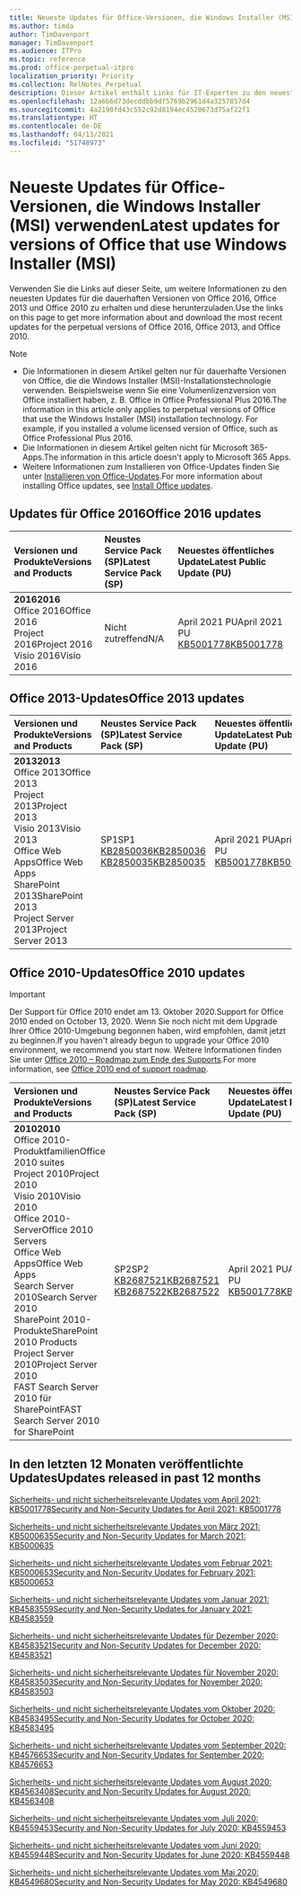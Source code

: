 ```yaml
---
title: Neueste Updates für Office-Versionen, die Windows Installer (MSI) verwenden
ms.author: timda
author: TimDavenport
manager: TimDavenport
ms.audience: ITPro
ms.topic: reference
ms.prod: office-perpetual-itpro
localization_priority: Priority
ms.collection: RelNotes_Perpetual
description: Dieser Artikel enthält Links für IT-Experten zu den neuesten Updateinformationen für dauerhafte Versionen von Office 2016, Office 2013 und Office 2010
ms.openlocfilehash: 12a6b6d73decddbb9df5769b2961d4a3257857d4
ms.sourcegitcommit: 4a2190fd43c552c92d8194ec4520673d75af22f1
ms.translationtype: HT
ms.contentlocale: de-DE
ms.lasthandoff: 04/13/2021
ms.locfileid: "51748973"
---
```

# <a name="latest-updates-for-versions-of-office-that-use-windows-installer-msi"></a><span data-ttu-id="d21f2-103">Neueste Updates für Office-Versionen, die Windows Installer (MSI) verwenden</span><span class="sxs-lookup"><span data-stu-id="d21f2-103">Latest updates for versions of Office that use Windows Installer (MSI)</span></span>

<span data-ttu-id="d21f2-104">Verwenden Sie die Links auf dieser Seite, um weitere Informationen zu den neuesten Updates für die dauerhaften Versionen von Office 2016, Office 2013 und Office 2010 zu erhalten und diese herunterzuladen.</span><span class="sxs-lookup"><span data-stu-id="d21f2-104">Use the links on this page to get more information about and download the most recent updates for the perpetual versions of Office 2016, Office 2013, and Office 2010.</span></span>
  
 
> [!NOTE]
> - <span data-ttu-id="d21f2-p101">Die Informationen in diesem Artikel gelten nur für dauerhafte Versionen von Office, die die Windows Installer (MSI)-Installationstechnologie verwenden. Beispielsweise wenn Sie eine Volumenlizenzversion von Office installiert haben, z. B. Office in Office Professional Plus 2016.</span><span class="sxs-lookup"><span data-stu-id="d21f2-p101">The information in this article only applies to perpetual versions of Office that use the Windows Installer (MSI) installation technology. For example, if you installed a volume licensed version of Office, such as Office Professional Plus 2016.</span></span>
> - <span data-ttu-id="d21f2-107">Die Informationen in diesem Artikel gelten nicht für Microsoft 365-Apps.</span><span class="sxs-lookup"><span data-stu-id="d21f2-107">The information in this article doesn't apply to Microsoft 365 Apps.</span></span>
> - <span data-ttu-id="d21f2-108">Weitere Informationen zum Installieren von Office-Updates finden Sie unter [Installieren von Office-Updates](https://support.office.com/article/2ab296f3-7f03-43a2-8e50-46de917611c5).</span><span class="sxs-lookup"><span data-stu-id="d21f2-108">For more information about installing Office updates, see [Install Office updates](https://support.office.com/article/2ab296f3-7f03-43a2-8e50-46de917611c5).</span></span> 


## <a name="office-2016-updates"></a><span data-ttu-id="d21f2-109">Updates für Office 2016</span><span class="sxs-lookup"><span data-stu-id="d21f2-109">Office 2016 updates</span></span>

|<span data-ttu-id="d21f2-110">**Versionen und Produkte**</span><span class="sxs-lookup"><span data-stu-id="d21f2-110">**Versions and Products**</span></span>|<span data-ttu-id="d21f2-111">**Neustes Service Pack (SP)**</span><span class="sxs-lookup"><span data-stu-id="d21f2-111">**Latest Service Pack (SP)**</span></span>|<span data-ttu-id="d21f2-112">**Neuestes öffentliches Update**</span><span class="sxs-lookup"><span data-stu-id="d21f2-112">**Latest Public Update (PU)**</span></span>|
|:-----|:-----|:-----|
|<span data-ttu-id="d21f2-113">**2016**</span><span class="sxs-lookup"><span data-stu-id="d21f2-113">**2016**</span></span> <br/> <span data-ttu-id="d21f2-114">Office 2016</span><span class="sxs-lookup"><span data-stu-id="d21f2-114">Office 2016</span></span>  <br/> <span data-ttu-id="d21f2-115">Project 2016</span><span class="sxs-lookup"><span data-stu-id="d21f2-115">Project 2016</span></span>  <br/> <span data-ttu-id="d21f2-116">Visio 2016</span><span class="sxs-lookup"><span data-stu-id="d21f2-116">Visio 2016</span></span>  <br/> |<span data-ttu-id="d21f2-117">Nicht zutreffend</span><span class="sxs-lookup"><span data-stu-id="d21f2-117">N/A</span></span>  <br/> |<span data-ttu-id="d21f2-118">April 2021 PU</span><span class="sxs-lookup"><span data-stu-id="d21f2-118">April 2021 PU</span></span>  <br/> [<span data-ttu-id="d21f2-119">KB5001778</span><span class="sxs-lookup"><span data-stu-id="d21f2-119">KB5001778</span></span>](https://support.microsoft.com/help/5001778) <br/> |

## <a name="office-2013-updates"></a><span data-ttu-id="d21f2-120">Office 2013-Updates</span><span class="sxs-lookup"><span data-stu-id="d21f2-120">Office 2013 updates</span></span>

|<span data-ttu-id="d21f2-121">**Versionen und Produkte**</span><span class="sxs-lookup"><span data-stu-id="d21f2-121">**Versions and Products**</span></span>|<span data-ttu-id="d21f2-122">**Neustes Service Pack (SP)**</span><span class="sxs-lookup"><span data-stu-id="d21f2-122">**Latest Service Pack (SP)**</span></span>|<span data-ttu-id="d21f2-123">**Neuestes öffentliches Update**</span><span class="sxs-lookup"><span data-stu-id="d21f2-123">**Latest Public Update (PU)**</span></span>|
|:-----|:-----|:-----|
|<span data-ttu-id="d21f2-124">**2013**</span><span class="sxs-lookup"><span data-stu-id="d21f2-124">**2013**</span></span> <br/> <span data-ttu-id="d21f2-125">Office 2013</span><span class="sxs-lookup"><span data-stu-id="d21f2-125">Office 2013</span></span>  <br/> <span data-ttu-id="d21f2-126">Project 2013</span><span class="sxs-lookup"><span data-stu-id="d21f2-126">Project 2013</span></span>  <br/> <span data-ttu-id="d21f2-127">Visio 2013</span><span class="sxs-lookup"><span data-stu-id="d21f2-127">Visio 2013</span></span>  <br/> <span data-ttu-id="d21f2-128">Office Web Apps</span><span class="sxs-lookup"><span data-stu-id="d21f2-128">Office Web Apps</span></span>  <br/> <span data-ttu-id="d21f2-129">SharePoint 2013</span><span class="sxs-lookup"><span data-stu-id="d21f2-129">SharePoint 2013</span></span>  <br/> <span data-ttu-id="d21f2-130">Project Server 2013</span><span class="sxs-lookup"><span data-stu-id="d21f2-130">Project Server 2013</span></span>  <br/> |<span data-ttu-id="d21f2-131">SP1</span><span class="sxs-lookup"><span data-stu-id="d21f2-131">SP1</span></span> <br/> [<span data-ttu-id="d21f2-132">KB2850036</span><span class="sxs-lookup"><span data-stu-id="d21f2-132">KB2850036</span></span>](https://support.microsoft.com/kb/2850036) <br/>[<span data-ttu-id="d21f2-133">KB2850035</span><span class="sxs-lookup"><span data-stu-id="d21f2-133">KB2850035</span></span>](https://support.microsoft.com/kb/2850035) <br/> |<span data-ttu-id="d21f2-134">April 2021 PU</span><span class="sxs-lookup"><span data-stu-id="d21f2-134">April 2021 PU</span></span>  <br/> [<span data-ttu-id="d21f2-135">KB5001778</span><span class="sxs-lookup"><span data-stu-id="d21f2-135">KB5001778</span></span>](https://support.microsoft.com/help/5001778) <br/> |
   
## <a name="office-2010-updates"></a><span data-ttu-id="d21f2-136">Office 2010-Updates</span><span class="sxs-lookup"><span data-stu-id="d21f2-136">Office 2010 updates</span></span>
> [!IMPORTANT]
> <span data-ttu-id="d21f2-137">Der Support für Office 2010 endet am 13. Oktober 2020.</span><span class="sxs-lookup"><span data-stu-id="d21f2-137">Support for Office 2010 ended on October 13, 2020.</span></span> <span data-ttu-id="d21f2-138">Wenn Sie noch nicht mit dem Upgrade Ihrer Office 2010-Umgebung begonnen haben, wird empfohlen, damit jetzt zu beginnen.</span><span class="sxs-lookup"><span data-stu-id="d21f2-138">If you haven't already begun to upgrade your Office 2010 environment, we recommend you start now.</span></span> <span data-ttu-id="d21f2-139">Weitere Informationen finden Sie unter [Office 2010 – Roadmap zum Ende des Supports](/DeployOffice/office-2010-end-support-roadmap).</span><span class="sxs-lookup"><span data-stu-id="d21f2-139">For more information, see [Office 2010 end of support roadmap](/DeployOffice/office-2010-end-support-roadmap).</span></span> 

|<span data-ttu-id="d21f2-140">**Versionen und Produkte**</span><span class="sxs-lookup"><span data-stu-id="d21f2-140">**Versions and Products**</span></span>|<span data-ttu-id="d21f2-141">**Neustes Service Pack (SP)**</span><span class="sxs-lookup"><span data-stu-id="d21f2-141">**Latest Service Pack (SP)**</span></span>|<span data-ttu-id="d21f2-142">**Neuestes öffentliches Update**</span><span class="sxs-lookup"><span data-stu-id="d21f2-142">**Latest Public Update (PU)**</span></span>|
|:-----|:-----|:-----|
|<span data-ttu-id="d21f2-143">**2010**</span><span class="sxs-lookup"><span data-stu-id="d21f2-143">**2010**</span></span> <br/> <span data-ttu-id="d21f2-144">Office 2010-Produktfamilien</span><span class="sxs-lookup"><span data-stu-id="d21f2-144">Office 2010 suites</span></span>  <br/> <span data-ttu-id="d21f2-145">Project 2010</span><span class="sxs-lookup"><span data-stu-id="d21f2-145">Project 2010</span></span>  <br/> <span data-ttu-id="d21f2-146">Visio 2010</span><span class="sxs-lookup"><span data-stu-id="d21f2-146">Visio 2010</span></span>  <br/> <span data-ttu-id="d21f2-147">Office 2010-Server</span><span class="sxs-lookup"><span data-stu-id="d21f2-147">Office 2010 Servers</span></span>  <br/> <span data-ttu-id="d21f2-148">Office Web Apps</span><span class="sxs-lookup"><span data-stu-id="d21f2-148">Office Web Apps</span></span>  <br/> <span data-ttu-id="d21f2-149">Search Server 2010</span><span class="sxs-lookup"><span data-stu-id="d21f2-149">Search Server 2010</span></span>  <br/> <span data-ttu-id="d21f2-150">SharePoint 2010-Produkte</span><span class="sxs-lookup"><span data-stu-id="d21f2-150">SharePoint 2010 Products</span></span>  <br/> <span data-ttu-id="d21f2-151">Project Server 2010</span><span class="sxs-lookup"><span data-stu-id="d21f2-151">Project Server 2010</span></span>  <br/> <span data-ttu-id="d21f2-152">FAST Search Server 2010 für SharePoint</span><span class="sxs-lookup"><span data-stu-id="d21f2-152">FAST Search Server 2010 for SharePoint</span></span>  <br/> |<span data-ttu-id="d21f2-153">SP2</span><span class="sxs-lookup"><span data-stu-id="d21f2-153">SP2</span></span> <br/>[<span data-ttu-id="d21f2-154">KB2687521</span><span class="sxs-lookup"><span data-stu-id="d21f2-154">KB2687521</span></span>](https://support.microsoft.com/kb/2687521) <br/> [<span data-ttu-id="d21f2-155">KB2687522</span><span class="sxs-lookup"><span data-stu-id="d21f2-155">KB2687522</span></span>](https://support.microsoft.com/kb/2687522) <br/> |<span data-ttu-id="d21f2-156">April 2021 PU</span><span class="sxs-lookup"><span data-stu-id="d21f2-156">April 2021 PU</span></span>  <br/> [<span data-ttu-id="d21f2-157">KB5001778</span><span class="sxs-lookup"><span data-stu-id="d21f2-157">KB5001778</span></span>](https://support.microsoft.com/help/5001778) <br/> |
   

   
## <a name="updates-released-in-past-12-months"></a><span data-ttu-id="d21f2-158">In den letzten 12 Monaten veröffentlichte Updates</span><span class="sxs-lookup"><span data-stu-id="d21f2-158">Updates released in past 12 months</span></span>

[<span data-ttu-id="d21f2-159">Sicherheits- und nicht sicherheitsrelevante Updates vom April 2021: KB5001778</span><span class="sxs-lookup"><span data-stu-id="d21f2-159">Security and Non-Security Updates for April 2021: KB5001778</span></span>](https://support.microsoft.com/help/5001778)

[<span data-ttu-id="d21f2-160">Sicherheits- und nicht sicherheitsrelevante Updates von März 2021: KB5000635</span><span class="sxs-lookup"><span data-stu-id="d21f2-160">Security and Non-Security Updates for March 2021: KB5000635</span></span>](https://support.microsoft.com/help/5000635)

[<span data-ttu-id="d21f2-161">Sicherheits- und nicht sicherheitsrelevante Updates vom Februar 2021: KB5000653</span><span class="sxs-lookup"><span data-stu-id="d21f2-161">Security and Non-Security Updates for February 2021: KB5000653</span></span>](https://support.microsoft.com/help/5000653)

[<span data-ttu-id="d21f2-162">Sicherheits- und nicht sicherheitsrelevante Updates vom Januar 2021: KB4583559</span><span class="sxs-lookup"><span data-stu-id="d21f2-162">Security and Non-Security Updates for January 2021: KB4583559</span></span>](https://support.microsoft.com/help/4583559)

[<span data-ttu-id="d21f2-163">Sicherheits- und nicht sicherheitsrelevante Updates für Dezember 2020: KB4583521</span><span class="sxs-lookup"><span data-stu-id="d21f2-163">Security and Non-Security Updates for December 2020: KB4583521</span></span>](https://support.microsoft.com/help/4583521)

[<span data-ttu-id="d21f2-164">Sicherheits- und nicht sicherheitsrelevante Updates für November 2020: KB4583503</span><span class="sxs-lookup"><span data-stu-id="d21f2-164">Security and Non-Security Updates for November 2020: KB4583503</span></span>](https://support.microsoft.com/help/4583503)

[<span data-ttu-id="d21f2-165">Sicherheits- und nicht sicherheitsrelevante Updates vom Oktober 2020: KB4583495</span><span class="sxs-lookup"><span data-stu-id="d21f2-165">Security and Non-Security Updates for October 2020: KB4583495</span></span>](https://support.microsoft.com/help/4583495)

[<span data-ttu-id="d21f2-166">Sicherheits- und nicht sicherheitsrelevante Updates vom September 2020: KB4576653</span><span class="sxs-lookup"><span data-stu-id="d21f2-166">Security and Non-Security Updates for September 2020: KB4576653</span></span>](https://support.microsoft.com/help/4576653)

[<span data-ttu-id="d21f2-167">Sicherheits- und nicht sicherheitsrelevante Updates vom August 2020: KB4563408</span><span class="sxs-lookup"><span data-stu-id="d21f2-167">Security and Non-Security Updates for August 2020: KB4563408</span></span>](https://support.microsoft.com/help/4563408)

[<span data-ttu-id="d21f2-168">Sicherheits- und nicht sicherheitsrelevante Updates vom Juli 2020: KB4559453</span><span class="sxs-lookup"><span data-stu-id="d21f2-168">Security and Non-Security Updates for July 2020: KB4559453</span></span>](https://support.microsoft.com/help/4559453)

[<span data-ttu-id="d21f2-169">Sicherheits- und nicht sicherheitsrelevante Updates vom Juni 2020: KB4559448</span><span class="sxs-lookup"><span data-stu-id="d21f2-169">Security and Non-Security Updates for June 2020: KB4559448</span></span>](https://support.microsoft.com/help/4559448)

[<span data-ttu-id="d21f2-170">Sicherheits- und nicht sicherheitsrelevante Updates vom Mai 2020: KB4549680</span><span class="sxs-lookup"><span data-stu-id="d21f2-170">Security and Non-Security Updates for May 2020: KB4549680</span></span>](https://support.microsoft.com/help/4549680)







 




</br>